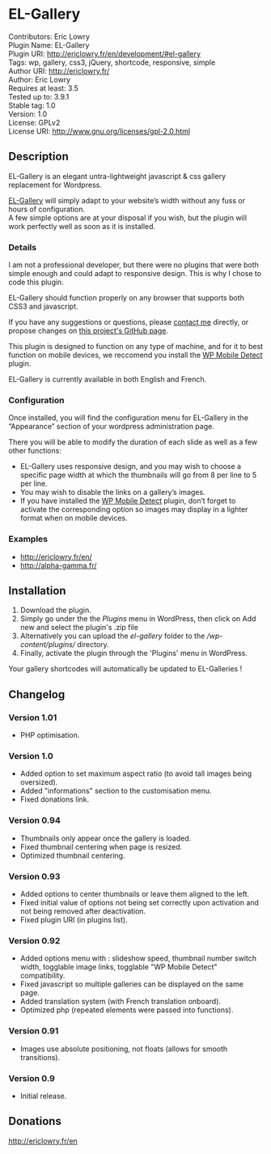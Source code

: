 EL-Gallery
==========

Contributors: Eric Lowry<br />
Plugin Name: EL-Gallery<br />
Plugin URI: http://ericlowry.fr/en/development/#el-gallery<br />
Tags: wp, gallery, css3, jQuery, shortcode, responsive, simple<br />
Author URI: http://ericlowry.fr/<br />
Author: Eric Lowry<br />
Requires at least: 3.5<br />
Tested up to: 3.9.1<br />
Stable tag: 1.0<br />
Version: 1.0<br />
License: GPLv2<br />
License URI: http://www.gnu.org/licenses/gpl-2.0.html

Description
-----------


EL-Gallery is an elegant untra-lightweight javascript & css gallery replacement for Wordpress.

<a href="http://ericlowry.fr/en/development/#el-gallery" title="EL-Gallery, the lightweight wordpress gallery" target="_blank">EL-Gallery</a> will simply adapt to your website’s width without any fuss or hours of configuration.<br />
A few simple options are at your disposal if you wish, but the plugin will work perfectly well as soon as it is installed.

### Details

I am not a professional developer, but there were no plugins that were both simple enough and could adapt to responsive design. This is why I chose to code this plugin.

EL-Gallery should function properly on any browser that supports both CSS3 and javascript.

If you have any suggestions or questions, please [contact me](http://ericlowry.fr/en/contact/ "Contact Eric Lowry (Plugin Author)") directly, or propose changes on [this project's GitHub page](https://github.com/ELowry/EL-Gallery "EL-Gallery on GitHub").

This plugin is designed to function on any type of machine, and for it to best function on mobile devices, we reccomend you install the [WP Mobile Detect](http://wordpress.org/plugins/wp-mobile-detect/ "Plugin : WP Mobile Detect") plugin.

EL-Gallery is currently available in both English and French.

### Configuration
Once installed, you will find the configuration menu for EL-Gallery in the “Appearance” section of  your wordpress administration page.

There you will be able to modify the duration of each slide as well as a few other functions:<br />
* EL-Gallery uses responsive design, and you may wish to choose a specific page width at which the thumbnails will go from 8 per line to 5 per line.
* You may wish to disable the links on a gallery’s images.
* If you have installed the [WP Mobile Detect](http://wordpress.org/plugins/wp-mobile-detect/ "Plugin : WP Mobile Detect") plugin, don’t forget to activate the corresponding option so images may display in a lighter format when on mobile devices.

### Examples

* http://ericlowry.fr/en/<br />
* http://alpha-gamma.fr/

Installation
------------

1. Download the plugin.
2. Simply go under the the *Plugins* menu in WordPress, then click on Add new and select the plugin's .zip file
3. Alternatively you can upload the *el-gallery* folder to the */wp-content/plugins/* directory.
4. Finally, activate the plugin through the 'Plugins' menu in WordPress.

Your gallery shortcodes will automatically be updated to EL-Galleries !

Changelog
---------


### Version 1.01
* PHP optimisation.

### Version 1.0
* Added option to set maximum aspect ratio (to avoid tall images being oversized).
* Added "informations" section to the customisation menu.
* Fixed donations link.

### Version 0.94
* Thumbnails only appear once the gallery is loaded.
* Fixed thumbnail centering when page is resized.
* Optimized thumbnail centering.

### Version 0.93

* Added options to center thumbnails or leave them aligned to the left.
* Fixed initial value of options not being set correctly upon activation and not being removed after deactivation.
* Fixed plugin URI (in plugins list).

### Version 0.92

* Added options menu with : slideshow speed, thumbnail number switch width, togglable image links, togglable "WP Mobile Detect" compatibility.<br />
* Fixed javascript so multiple galleries can be displayed on the same page.<br />
* Added translation system (with French translation onboard).<br />
* Optimized php (repeated elements were passed into functions).<br />

### Version 0.91

 * Images use absolute positioning, not floats (allows for smooth transitions).<br />

### Version 0.9

* Initial release.

Donations
---------

http://ericlowry.fr/en
